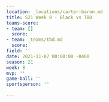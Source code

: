 ```yaml
---
location: _locations/carter-baron.md
title: S21 Week 8 - Black vs TBD
teams-score:
- team: []
  score: 
- team: _teams/tbd.md
  score: 
field: ''
date: 2021-11-07 00:00:00 -0400
season: 21
week: 8
mvp: ''
game-ball: ''
sportsperson: ''

---
```

